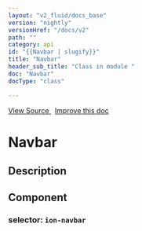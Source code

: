 ```yaml
---
layout: "v2_fluid/docs_base"
version: "nightly"
versionHref: "/docs/v2"
path: ""
category: api
id: "{{Navbar | slugify}}"
title: "Navbar"
header_sub_title: "Class in module "
doc: "Navbar"
docType: "class"

---
```





<div class="improve-docs">
  <a href='http://github.com/driftyco/ionic2/tree/master/ionic/components/navbar/navbar.ts#L60'>
    View Source
  </a>
  &nbsp;
  <a href='http://github.com/driftyco/ionic2/edit/master/ionic/components/navbar/navbar.ts#L60'>
    Improve this doc
  </a>

</div>




<h1 class="api-title">


Navbar






</h1>






<h2>Description</h2>



<h2>Component</h2>
<h3>selector: <code>ion-navbar</code></h3>



<!-- end content block -->


<!-- end body block -->

